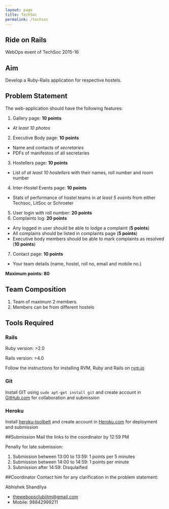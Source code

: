 ```yaml
---
layout: page
title: TechSoc
permalink: /techsoc
---
```

## Ride on Rails

WebOps event of TechSoc 2015-16

## Aim
Develop a Ruby-Rails application for respective hostels.

## Problem Statement

The web-application should have the following features:

1. Gallery page: **10 points**
- *At least 10 photos*
2. Executive Body page: **10 points**
- Name and contacts of *secretaries*
- PDFs of manifestos of all secretaries
3. Hostellers page: **10 points**
- List of *at least 10 hostellers* with their names, roll number and room number
4. Inter-Hostel Events page: **10 points**
- Stats of performance of hostel teams in *at least 5 events* from either Techsoc, LitSoc or Schroeter
5. User login with roll number: **20 points**
6. Complaints log: **20 points**
- Any logged in user should be able to lodge a complaint (**5 points**)
- All complains should be listed in complaints page (**5 points**)
- Executive body members should be able to mark complaints as resolved (**10 points**)
7. Contact page: **10 points**
- Your team details (name, hostel, roll no, email and mobile no.)

**Maximum points: 80**

## Team Composition
1. Team of maximum 2 members.
2. Members can be from different hostels

## Tools Required

### Rails
Ruby version: >2.0

Rails version: >4.0

Follow the instructions for installing RVM, Ruby and Rails on [rvm.io](rvm.io)

### Git
Install GIT using `sudo apt-get install git` and create account in [GitHub.com](https://github.com) for collaboration and submission

### Heroku
Install [heroku-toolbelt](http://toolbelt.heroku.com/) and create account in [Heroku.com](https://heroku.com) for deployment and submission

##Submission
Mail the links to the coordinator by 12:59 PM

Penalty for late submission:

1. Submission between 13:00 to 13:59: 	1 points per 5 minutes
2. Submission between 14:00 to 14:59: 	1 points per minute
3. Submission after 14:59:				Disqulaified

##Coordinator
Contact him for any clarification in the problem statement:

Abhishek Shandilya

- thewebopsclubiitm@gmail.com
- Mobile: 98842999211